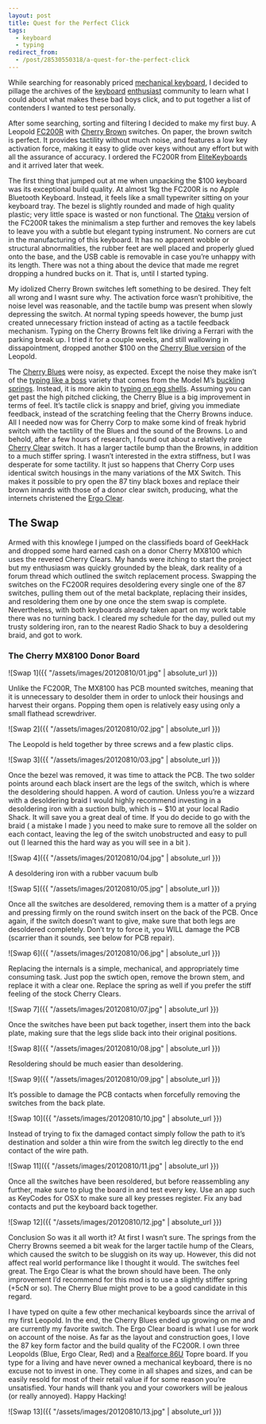 ```yaml
---
layout: post
title: Quest for the Perfect Click
tags:
  - keyboard
  - typing
redirect_from:
  - /post/28530550318/a-quest-for-the-perfect-click
---
```


While searching for reasonably priced [mechanical keyboard](http://www.overclock.net/forum/373-keyboards/491752-official-mechanical-keyboard-guide.html), I decided to pillage the archives of the [keyboard](https://geekhack.org) [enthusiast](https://deskthority.net) community to learn what I could about what makes these bad boys click, and to put together a list of contenders I wanted to test personally.

After some searching, sorting and filtering I decided to make my first buy. A Leopold [FC200R](http://elitekeyboards.com/products.php?sub=leopold,tenkeyless&pid=fc200rtab) with [Cherry Brown](https://deskthority.net/wiki/Cherry_MX_Brown) switches. On paper, the brown switch is perfect. It provides tactility without much noise, and features a low key activation force, making it easy to glide over keys without any effort but with all the assurance of accuracy. I ordered the FC200R from [EliteKeyboards](http://elitekeyboards.com) and it arrived later that week.

<!--more-->

The first thing that jumped out at me when unpacking the $100 keyboard was its exceptional build quality. At almost 1kg the FC200R is no Apple Bluetooth Keyboard. Instead, it feels like a small typewriter sitting on your keyboard tray. The bezel is slightly rounded and made of high quality plastic; very little space is wasted or non functional. The [Otaku](http://elitekeyboards.com/products.php?sub=leopold,tenkeyless&pid=fc200rtabn) version of the FC200R takes the minimalism a step further and removes the key labels to leave you with a subtle but elegant typing instrument. No corners are cut in the manufacturing of this keyboard. It has no apparent wobble or structural abnormalities, the rubber feet are well placed and properly glued onto the base, and the USB cable is removable in case you’re unhappy with its length. There was not a thing about the device that made me regret dropping a hundred bucks on it. That is, until I started typing.

My idolized Cherry Brown switches left something to be desired. They felt all wrong and I wasnt sure why. The activation force wasn’t prohibitive, the noise level was reasonable, and the tactile bump was present when slowly depressing the switch. At normal typing speeds however, the bump just created unnecessary friction instead of acting as a tactile feedback mechanism. Typing on the Cherry Browns felt like driving a Ferrari with the parking break up. I tried it for a couple weeks, and still wallowing in dissapointment, dropped another $100 on the [Cherry Blue version](http://elitekeyboards.com/products.php?sub=leopold,tenkeyless&pid=fc200rcabn) of the Leopold.

The [Cherry Blues](https://deskthority.net/wiki/Cherry_MX_Blue) were noisy, as expected. Except the noise they make isn’t of the [typing like a boss](https://www.youtube.com/watch?v=ujd6l_9TUmU) variety that comes from the Model M’s [buckling springs](https://deskthority.net/wiki/Buckling_spring). Instead, it is more akin to [typing on egg shells](https://www.youtube.com/watch?v=RYK03ltDcqM). Assuming you can get past the high pitched clicking, the Cherry Blue is a big improvement in terms of feel. It’s tactile click is snappy and brief, giving you immediate feedback, instead of the scratching feeling that the Cherry Browns induce. All I needed now was for Cherry Corp to make some kind of freak hybrid switch with the tactility of the Blues and the sound of the Browns. Lo and behold, after a few hours of research, I found out about a relatively rare [Cherry Clear](https://deskthority.net/wiki/Cherry_MX_Clear) switch. It has a larger tactile bump than the Browns, in addition to a much stiffer spring. I wasn’t interested in the extra stiffness, but I was desperate for some tactility. It just so happens that Cherry Corp uses identical switch housings in the many variations of the MX Switch. This makes it possible to pry open the 87 tiny black boxes and replace their brown innards with those of a donor clear switch, producing, what the internets christened the [Ergo Clear](https://deskthority.net/wiki/Cherry_MX_Ergo_Clear).

## The Swap
Armed with this knowlege I jumped on the classifieds board of GeekHack and dropped some hard earned cash on a donor Cherry MX8100 which uses the revered Cherry Clears. My hands were itching to start the project but my enthusiasm was quickly grounded by the bleak, dark reality of a forum thread which outlined the switch replacement process. Swapping the switches on the FC200R requires desoldering every single one of the 87 switches, pulling them out of the metal backplate, replacing their insides, and resoldering them one by one once the stem swap is complete. Nevertheless, with both keyboards already taken apart on my work table there was no turning back. I cleared my schedule for the day, pulled out my trusty soldering iron, ran to the nearest Radio Shack to buy a desoldering braid, and got to work.

### The Cherry MX8100 Donor Board

![Swap 1]({{ "/assets/images/20120810/01.jpg" | absolute_url }})

Unlike the FC200R, The MX8100 has PCB mounted switches, meaning that it is unnecessary to desolder them in order to unlock their housings and harvest their organs. Popping them open is relatively easy using only a small flathead screwdriver.

![Swap 2]({{ "/assets/images/20120810/02.jpg" | absolute_url }})

The Leopold is held together by three screws and a few plastic clips.

![Swap 3]({{ "/assets/images/20120810/03.jpg" | absolute_url }})

Once the bezel was removed, it was time to attack the PCB. The two solder points around each black insert are the legs of the switch, which is where the desoldering should happen. A word of caution. Unless you’re a wizzard with a desoldering braid I would highly recommend investing in a desoldering iron with a suction bulb, which is ~ $10 at your local Radio Shack. It will save you a great deal of time. If you do decide to go with the braid ( a mistake I made ) you need to make sure to remove all the solder on each contact, leaving the leg of the switch unobstructed and easy to pull out (I learned this the hard way as you will see in a bit ).

![Swap 4]({{ "/assets/images/20120810/04.jpg" | absolute_url }})

A desoldering iron with a rubber vacuum bulb

![Swap 5]({{ "/assets/images/20120810/05.jpg" | absolute_url }})

Once all the switches are desoldered, removing them is a matter of a prying and pressing firmly on the round switch insert on the back of the PCB. Once again, if the switch doesn’t want to give, make sure that both legs are desoldered completely. Don’t try to force it, you WILL damage the PCB (scarrier than it sounds, see below for PCB repair).

![Swap 6]({{ "/assets/images/20120810/06.jpg" | absolute_url }})

Replacing the internals is a simple, mechanical, and appropriately time consuming task. Just pop the swtich open, remove the brown stem, and replace it with a clear one. Replace the spring as well if you prefer the stiff feeling of the stock Cherry Clears.

![Swap 7]({{ "/assets/images/20120810/07.jpg" | absolute_url }})

Once the switches have been put back together, insert them into the back plate, making sure that the legs slide back into their original positions.

![Swap 8]({{ "/assets/images/20120810/08.jpg" | absolute_url }})

Resoldering should be much easier than desoldering.

![Swap 9]({{ "/assets/images/20120810/09.jpg" | absolute_url }})

It’s possible to damage the PCB contacts when forcefully removing the switches from the back plate.

![Swap 10]({{ "/assets/images/20120810/10.jpg" | absolute_url }})

Instead of trying to fix the damaged contact simply follow the path to it’s destination and solder a thin wire from the switch leg directly to the end contact of the wire path.

![Swap 11]({{ "/assets/images/20120810/11.jpg" | absolute_url }})

Once all the switches have been resoldered, but before reassembling any further, make sure to plug the board in and test every key. Use an app such as KeyCodes for OSX to make sure all key presses register. Fix any bad contacts and put the keyboard back together.

![Swap 12]({{ "/assets/images/20120810/12.jpg" | absolute_url }})

Conclusion
So was it all worth it? At first I wasn’t sure. The springs from the Cherry Browns seemed a bit weak for the larger tactile hump of the Clears, which caused the switch to be sluggish on its way up. However, this did not affect real world performance like I thought it would. The switches feel great. The Ergo Clear is what the brown should have been. The only improvement I’d recommend for this mod is to use a slightly stiffer spring (+5cN or so). The Cherry Blue might prove to be a good candidate in this regard.

I have typed on quite a few other mechanical keyboards since the arrival of my first Leopold. In the end, the Cherry Blues ended up growing on me and are currently my favorite switch. The Ergo Clear board is what I use for work on account of the noise. As far as the layout and construction goes, I love the 87 key form factor and the build quality of the FC200R. I own three Leopolds (Blue, Ergo Clear, Red) and a [Realforce 86U](http://elitekeyboards.com/products.php?sub=topre_keyboards,rftenkeyless&pid=rf_se1700) Topre board. If you type for a living and have never owned a mechanical keyboard, there is no excuse not to invest in one. They come in all shapes and sizes, and can be easily resold for most of their retail value if for some reason you’re unsatisfied. Your hands will thank you and your coworkers will be jealous (or really annoyed). Happy Hacking!

![Swap 13]({{ "/assets/images/20120810/13.jpg" | absolute_url }})